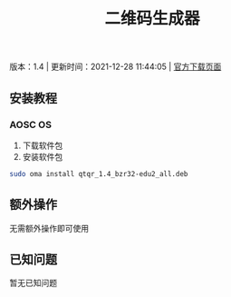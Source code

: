 ﻿---
id: 145
title: 二维码生成器
toc: true
weight: 145
---

版本：1.4 | 更新时间：2021-12-28 11:44:05 | [官方下载页面](http://app.loongapps.cn/#/detail/145)

## 安装教程 

### AOSC OS 

1. 下载软件包
2. 安装软件包

```bash
sudo oma install qtqr_1.4_bzr32-edu2_all.deb
```

## 额外操作

无需额外操作即可使用

## 已知问题

暂无已知问题

